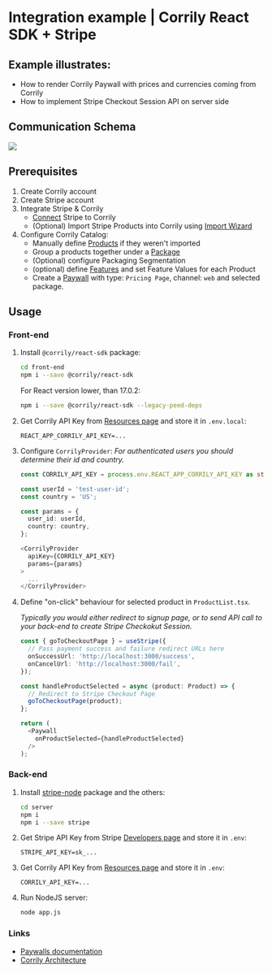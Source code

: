 # Integration example | Corrily React SDK + Stripe

## Example illustrates:
- How to render Corrily Paywall with prices and currencies coming from Corrily
- How to implement Stripe Checkout Session API on server side


## Communication Schema
<image src="./docs/stripe-control-flow.jpg" />


## Prerequisites
1. Create Corrily account
2. Create Stripe account
3. Integrate Stripe & Corrily
    - [Connect](https://dashboard.corrily.com/integrations) Stripe to Corrily  
    - (Optional) Import Stripe Products into Corrily using [Import Wizard](https://dashboard.corrily.com/products)
4. Configure Corrily Catalog:
    - Manually define [Products](https://dashboard.corrily.com/products) if they weren't imported
    - Group a products together under a [Package](https://dashboard.corrily.com/packages)
    - (Optional) configure Packaging Segmentation
    - (optional) define [Features](https://dashboard.corrily.com/features) and set Feature Values for each Product
    - Create a [Paywall](https://dashboard.corrily.com/paywalls) with type: `Pricing Page`, channel: `web` and selected package.


## Usage

### Front-end

1. Install `@corrily/react-sdk` package:

    ```bash
    cd front-end
    npm i --save @corrily/react-sdk
    ```

    For React version lower, than 17.0.2:
    ```bash
    npm i --save @corrily/react-sdk --legacy-peed-deps
    ```

2. Get Corrily API Key from [Resources page](https://dashboard.corrily.com/resources) and store it in `.env.local`:
    ```
    REACT_APP_CORRILY_API_KEY=...
    ```

3. Configure `CorrilyProvider`:
    _For authenticated users you should determine their id and country._

    ```typescript
    const CORRILY_API_KEY = process.env.REACT_APP_CORRILY_API_KEY as string;
 
    const userId = 'test-user-id';
    const country = 'US';

    const params = {
      user_id: userId,
      country: country,
    };

    <CorrilyProvider
      apiKey={CORRILY_API_KEY}
      params={params}
    >
      ...
    </CorrilyProvider>
    ```

4. Define "on-click" behaviour for selected product in `ProductList.tsx`.

    _Typically you would either redirect to signup page, or to send API call to your back-end to create Stripe Checkokut Session._

    ```typescript
    const { goToCheckoutPage } = useStripe({
      // Pass payment success and failure redirect URLs here
      onSuccessUrl: 'http://localhost:3000/success',
      onCancelUrl: 'http://localhost:3000/fail',
    });

    const handleProductSelected = async (product: Product) => {
      // Redirect to Stripe Checkout Page
      goToCheckoutPage(product);
    };

    return (
      <Paywall
        onProductSelected={handleProductSelected}
      />
    );
    ```

### Back-end

1. Install [stripe-node](https://github.com/stripe/stripe-node) package and the others:

    ```bash
    cd server
    npm i
    npm i --save stripe
    ```

2. Get Stripe API Key from Stripe [Developers page](https://dashboard.stripe.com/test/apikeys) and store it in `.env`:
    ```
    STRIPE_API_KEY=sk_...
    ```

3. Get Corrily API Key from [Resources page](https://dashboard.corrily.com/resources) and store it in `.env`:
    ```
    CORRILY_API_KEY=...
    ```

4. Run NodeJS server:

    ```bash
    node app.js
    ```


### Links
 - [Paywalls documentation](https://docs.corrily.com/paywall-builder/configure)  
 - [Corrily Architecture](https://docs.corrily.com/basics/02_corrily-architecture)  
